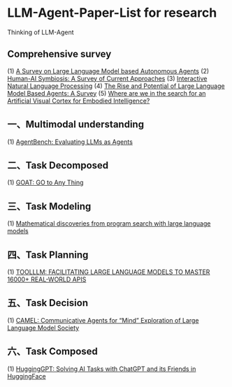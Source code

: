 # LLM-Agent-Paper-List for research
Thinking of LLM-Agent

## Comprehensive survey
  (1) [A Survey on Large Language Model based Autonomous Agents](https://arxiv.org/abs/2308.11432)
  (2) [Human-AI Symbiosis: A Survey of Current Approaches](https://arxiv.org/abs/2103.09990)
  (3) [Interactive Natural Language Processing](https://arxiv.org/abs/2305.13246)
  (4) [The Rise and Potential of Large Language Model Based Agents: A Survey](https://arxiv.org/abs/2309.07864)
  (5) [Where are we in the search for an Artificial Visual Cortex for Embodied Intelligence?](https://arxiv.org/abs/2303.18240)

## 一、Multimodal understanding
  (1) [AgentBench: Evaluating LLMs as Agents](https://arxiv.org/abs/2308.03688)
## 二、Task Decomposed
  (1) [GOAT: GO to Any Thing](https://arxiv.org/abs/2311.06430)
## 三、Task Modeling
  (1) [Mathematical discoveries from program search with large language models](https://www.nature.com/articles/s41586-023-06924-6)
## 四、Task Planning
  (1) [TOOLLLM: FACILITATING LARGE LANGUAGE MODELS TO MASTER 16000+ REAL-WORLD APIS](https://arxiv.org/abs/2307.16789)
## 五、Task Decision
  (1) [CAMEL: Communicative Agents for “Mind” Exploration of Large Language Model Society](https://arxiv.org/abs/2303.17760)
## 六、Task Composed
  (1) [HuggingGPT: Solving AI Tasks with ChatGPT and its Friends in HuggingFace](https://arxiv.org/abs/2303.17580)

